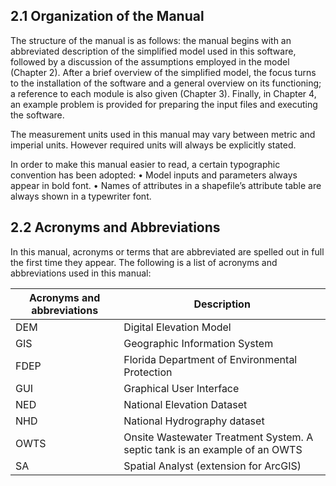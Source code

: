## 2.1 Organization of the Manual

The structure of the manual is as follows: the manual begins with an abbreviated description of the simplified model used in this software, followed by a discussion of the assumptions employed in the model (Chapter 2). After a brief overview of the simplified model, the focus turns to the installation of the software and a general overview on its functioning; a reference to each module is also given (Chapter 3). Finally, in Chapter 4, an example problem is provided for preparing the input files and executing the software.

The measurement units used in this manual may vary between metric and imperial units. However required units will always be explicitly stated.

In order to make this manual easier to read, a certain typographic convention has been adopted:
• Model inputs and parameters always appear in bold font.
• Names of attributes in a shapefile’s attribute table are always shown in a typewriter font.

## 2.2 Acronyms and Abbreviations

In this manual, acronyms or terms that are abbreviated are spelled out in full the first time they appear. The following is a list of acronyms and abbreviations used in this manual:

| Acronyms and abbreviations      | Description |
| ----------- | ----------- |
|DEM   |   Digital Elevation Model                                                   |
|GIS   |   Geographic Information System                                             |
|FDEP  |   Florida Department of Environmental Protection                            |
|GUI   |   Graphical User Interface                                                  |
|NED   |   National Elevation Dataset                                                |
|NHD   |   National Hydrography dataset                                              |
|OWTS  |   Onsite Wastewater Treatment System. A septic tank is an example of an OWTS|
|SA    |   Spatial Analyst (extension for ArcGIS)                                    |